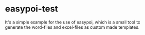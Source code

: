 # easypoi-test
It's a simple example for the use of easypoi, which is a small tool to generate the word-files and excel-files as  custom made templates.
